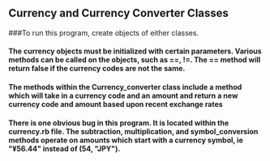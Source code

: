 ## Currency and Currency Converter Classes

###To run this program, create objects of either classes.

#### The currency objects must be initialized with certain parameters.  Various methods can be called on the objects, such as ==, !=.  The == method will return false if the currency codes are not the same.

#### The methods within the Currency_converter class include a method which will take in a currency code and an amount and return a new currency code and amount based upon recent exchange rates

#### There is one obvious bug in this program. It is located within the currency.rb file.  The subtraction, multiplication, and symbol_conversion methods operate on amounts which start with a currency symbol, ie "¥56.44" instead of (54, "JPY").
